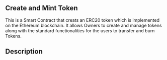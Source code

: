## Create and Mint Token
This is a Smart Contract that creats an ERC20 token which is implemented on the Ethereum blockchain. It allows Owners to create and manage tokens along with the standard functionalities for the users to transfer and burn Tokens.

## Description
